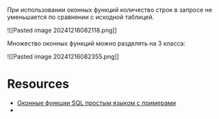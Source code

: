 При использовании оконных функций количество строк в запросе не уменьшается по сравнении с исходной таблицей.

![[Pasted image 20241216082118.png]]

Множество оконных функций можно разделять на 3 класса:

![[Pasted image 20241216082355.png]]


# Resources

- [Оконные функции SQL простым языком с примерами](https://habr.com/ru/articles/664000/)
- 